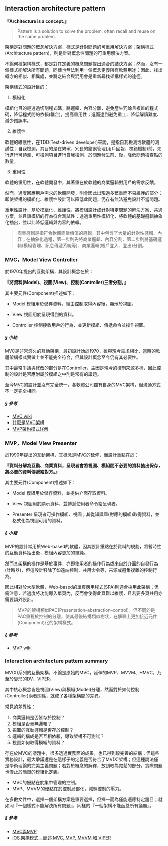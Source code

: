 ## Interaction architecture pattern

**『Architecture is a concept.』**
> Pattern is a solution to solve the problem, often recall and reuse on the same problem.

架構是對問題的概念解決方案，樣式是針對問題的可重用解決方案；架構樣式(Architecture pattern)，則是針對概念性問題的可重用解決方案。

不論何種架構樣式，都是對其定義的概念問題提出適合的結決方案；然而，沒有一個樣式能解決所有問題，同樣也無法利用一個概念定義所有軟體用途；因此，找出概念的相似、相異處，並將之結合與混用會是重新尋找架構樣式的途徑。

架構樣式的設計目的：

1. 模組化

模組化目的是透過切割程式碼，將邏輯、內容分離，避免產生冗餘且複雜的程式碼，降低程式間的依賴(耦合)，提高重用性；進而達到避免重工、降低解讀難度、減少錯誤率。

2. 維護性

軟體的維護性，在TDD(Test-driven developer)來說，是指自我檢測或軟體的測試性；自我檢測，其目的是在繁瑣、冗長的錯誤管理(用戶回報、檢錯機制)前，先行進行可預測、可檢測項目進行自我檢測，於問題發生前、後，降低問題檢查點的數量。

3. 重用性

軟體的重用性，在軟體開發中，其著重在於軟體的商業邏輯對用戶的需求反饋。

然而，過度回應用戶需求的軟體開發，則會因此出現過多繁重而不易維護的部分；即使架構的模組化、維護性設計可以降低此問題，仍存有無法避免設計不當問題。

重用性設計，基於模組化、維護性，將模組設計成針對特定問題的解決方案、共通方案，並且讓模組的行為符合測試性；透過重用性模組化，將軟體的基礎邏輯抽象化抽出，並以此降低邏輯與內容的依賴。
> 商業邏輯是指符合軟體商業價值的邏輯，其中包含了大量的針對性邏輯、內容；在抽象化過程，第一步則先將商業邏輯、內容分割、第二步則將基礎邏輯(模組管理、訊息傳遞系統等)、商業邏輯(帳戶登入、登出)分割。

### MVC，Model View Controller

於1970年提出的互動架構，其設計概念在於：

**『將資料(Model)、視圖(View)、控制(Controller)三者分割。』**

其主要元件(Component)描述如下：

+ Model
模組用於儲存資料，經由控制取得內容後，顯示於視圖。

+ View
視圖用於呈現得到的資料。

+ Controller
控制接收用戶的行為，並更新模組、傳遞命令並操作視圖。

##### § 小結

MVC是非常悠久的互動架構，最初設計始於1970，雖與現今需求相比，當時的軟體架構樣式實做上並不能完全符合，但其設計概念至今仍有其必要性。

其中最常爭議與修改的部分是在Controller，主因是現今的控制來源多樣，因此控制的設計是否應附屬於模組之中則是常有的議題。

至今MVC的設計並沒有完全統一，各軟體公司雖有自身的MVC架構，但溝通方式不一定完全相同。

##### § 參考

+ [MVC wiki](https://en.wikipedia.org/wiki/Model%E2%80%93view%E2%80%93controller)
+ [什麼是MVC架構](http://phoebelin0606.pixnet.net/blog/post/374094436)
+ [MVP架构模式详解](http://www.jianshu.com/p/4b754ea48a40)

### MVP，Model View Presenter

於1990年提出的互動架構，其概念是MVC的延伸，而設計重點在於：

**『資料分解為互動、商業資料，呈現者會將視圖、模組間不必要的資料抽出保存，將必要的資料傳遞給對方。』**

其主要元件(Component)描述如下：

+ Model
模組用於儲存資料，並提供介面存取資料。

+ View
視圖用於顯示資料，並傳遞使用者命令給呈現者。

+ Presenter
呈現者可操作模組、視圖；其從知識庫(對應的模組)取得資料，並格式化為視圖可用的資料。

##### § 小結

MVP的設計常用於Web-based的軟體，因其設計重點在於資料的規劃，將暫時性的互動資料抽出後，模組內容更加的單純。

然而其架構的操作是基於事件，亦即使用者的操作行為或來自於介面的自發行為(計時器)，但這設計移除了如遠端控制、共用命令等，來源或邏集複雜的控制行為。

因此相對於大型軟體，Web-based的單頁應用程式(SPA)則適合採用此架構；但需注意，若過度將功能導入單頁內，反而會使得此頁難以維護，且若要多頁共用亦需要額外設計。
> MVP的架構類似PAC(Presentation–abstraction–control)，但不同的是PAC重視於控制的分離，使其最後結構類似樹狀，在解釋上更加接近元件(Component)化的架構樣式。

##### § 參考

+ [MVP wiki](https://en.wikipedia.org/wiki/Model%E2%80%93view%E2%80%93presenter)

### Interaction architecture pattern summary

MV(X)系列的互動架構，不論是原始的MVC，延伸的MVP、MVVM、HMVC，乃至於變形的DV、VIPER。

其中核心概念皆是視圖(View)與模組(Model)分離，然而對於如何控制(Controller)兩者關係，就成了各種架構間的差異。

常見的差異性：

1. 商業邏輯是否皆存於控制？
2. 模組是否毫無邏輯？
3. 視圖的互動邏輯是否存於控制？
4. 邏輯的構成是否互相依賴，導致架構不可測試？
5. 視圖如何取得模組的資料？

存在於MVC的議題中，很多透過實務面的成果，也已得到較完善的結構；但這些實務設計，最大爭議還是在這樣子的定義是否符合了MV(X)架構；但這種說法僅是學術理論的完美主義問題；若對於概念的解釋，放到較為寬鬆的部分，實際問題也僅止於簡單的模組化定義。

+ MVC的優點在於集中管理的控制。
+ MVP、MVVM的優點在於控制局部化，減輕控制的壓力。

在多數文件中，選擇一個架構方案是重要選擇，但擇一而為僅能適應特定題目；就如同『一個樣式不能解決所有問題』，同樣的『一個架構不能函蓋所有議題』。

##### § 參考

+ [MVC與MVP](https://cg2010studio.com/2016/06/02/mvc%E8%88%87mvp/)
+ [iOS 架構模式 – 簡述 MVC, MVP, MVVM 和 VIPER](http://inder.com.tw/ios-architecture-patterns-mvc-mvp-mvvm-viper/)
